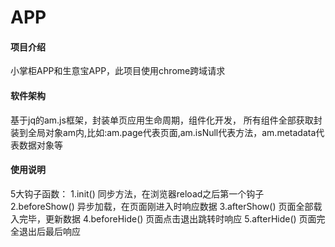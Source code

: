 # APP

#### 项目介绍
小掌柜APP和生意宝APP，此项目使用chrome跨域请求

#### 软件架构
基于jq的am.js框架，封装单页应用生命周期，组件化开发，
所有组件全部获取封装到全局对象am内,比如:am.page代表页面,am.isNull代表方法，am.metadata代表数据对象等

#### 使用说明
5大钩子函数：
1.init() 同步方法，在浏览器reload之后第一个钩子
2.beforeShow() 异步加载，在页面刚进入时响应数据
3.afterShow() 页面全部载入完毕，更新数据
4.beforeHide() 页面点击退出跳转时响应
5.afterHide() 页面完全退出后最后响应 